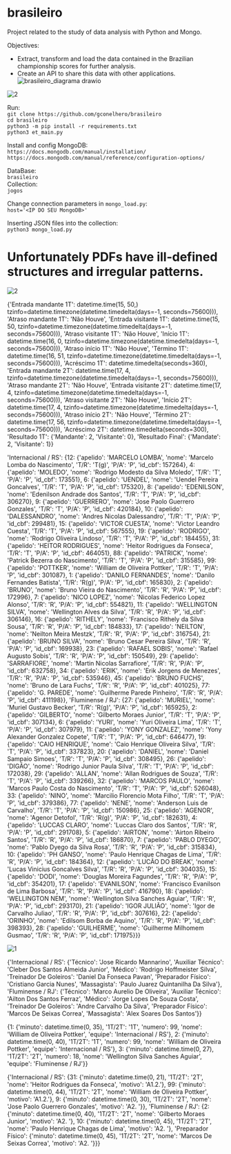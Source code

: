 # brasileiro
Project related to the study of data analysis with Python and Mongo.

Objectives:
* Extract, transform and load the data contained in the Brazilian championship scores for further analysis.
* Create an API to share this data with other applications.
![brasileiro_diagrama drawio]()

![2](https://github.com/gconelhero/brasileiro/assets/26088216/561b8f9d-89b4-4cbe-affa-1a69c31eb367)

Run:<br>
`git clone https://github.com/gconelhero/brasileiro`<br>
`cd brasileiro`<br>
`python3 -m pip install -r requirements.txt`<br>
`python3 et_main.py`<br>

Install and config MongoDB:<br>
`https://docs.mongodb.com/manual/installation/`<br>
`https://docs.mongodb.com/manual/reference/configuration-options/`<br>

DataBase:<br>
`brasileiro`<br>
Collection:<br>
`jogos`<br>

Change connection parameters in `mongo_load.py`:<br>
`host='<IP DO SEU MongoDB>'`<br>

Inserting JSON files into the collection:<br>
`python3 mongo_load.py`<br>

# Unfortunately PDFs have ill-defined structures and irregular patterns.

![2](https://github.com/gconelhero/brasileiro/assets/26088216/8c482e73-7d39-40fa-bca2-cb5161eb5bf2)

{'Entrada mandante 1T': datetime.time(15, 50,)
 tzinfo=datetime.timezone(datetime.timedelta(days=-1, seconds=75600))), 'Atraso mandante 1T': 'Não Houve', 'Entrada visitante 1T': datetime.time(15, 50, tzinfo=datetime.timezone(datetime.timedelta(days=-1, seconds=75600))), 'Atraso visitante 1T': 'Não Houve', 'Início 1T': datetime.time(16, 0, tzinfo=datetime.timezone(datetime.timedelta(days=-1, seconds=75600))), 'Atraso início 1T': 'Não Houve', 'Término 1T': datetime.time(16, 51, tzinfo=datetime.timezone(datetime.timedelta(days=-1, seconds=75600))), 'Acréscimo 1T': datetime.timedelta(seconds=360), 'Entrada mandante 2T': datetime.time(17, 4, tzinfo=datetime.timezone(datetime.timedelta(days=-1, seconds=75600))), 'Atraso mandante 2T': 'Não Houve', 'Entrada visitante 2T': datetime.time(17, 4, tzinfo=datetime.timezone(datetime.timedelta(days=-1, seconds=75600))), 'Atraso visitante 2T': 'Não Houve', 'Início 2T': datetime.time(17, 4, tzinfo=datetime.timezone(datetime.timedelta(days=-1, seconds=75600))), 'Atraso início 2T': 'Não Houve', 'Término 2T': datetime.time(17, 56, tzinfo=datetime.timezone(datetime.timedelta(days=-1, seconds=75600))), 'Acréscimo 2T': datetime.timedelta(seconds=300), 'Resultado 1T': {'Mandante': 2, 'Visitante': 0}, 'Resultado Final': {'Mandate': 2, 'Visitante': 1}}

'Internacional / RS': {12: {'apelido': 'MARCELO LOMBA', 'nome': 'Marcelo Lomba do Nascimento', 'T/R': 'T(g)', 'P/A': 'P', 'id_cbf': 157264}, 4: {'apelido': 'MOLEDO', 'nome': 'Rodrigo Modesto da Silva Moledo', 'T/R': 'T', 'P/A': 'P', 'id_cbf': 173551}, 6: {'apelido': 'UENDEL', 'nome': 'Uendel Pereira Goncalves', 'T/R': 'T', 'P/A': 'P', 'id_cbf': 175320}, 8: {'apelido': 'EDENILSON', 'nome': 'Edenilson Andrade dos Santos', 'T/R': 'T', 'P/A': 'P', 'id_cbf': 306270}, 9: {'apelido': 'GUERRERO', 'nome': 'Jose Paolo Guerrero Gonzales', 'T/R': 'T', 'P/A': 'P', 'id_cbf': 420184}, 10: {'apelido': 'DALESSANDRO', 'nome': 'Andres Nicolas Dalessandro', 'T/R': 'T', 'P/A': 'P', 'id_cbf': 299481}, 15: {'apelido': 'VICTOR CUESTA', 'nome': 'Victor Leandro Cuesta', 'T/R': 'T', 'P/A': 'P', 'id_cbf': 567555}, 19: {'apelido': 'RODRIGO', 'nome': 'Rodrigo Oliveira Lindoso', 'T/R': 'T', 'P/A': 'P', 'id_cbf': 184455}, 31: {'apelido': 'HEITOR RODRIGUES', 'nome': 'Heitor Rodrigues da Fonseca', 'T/R': 'T', 'P/A': 'P', 'id_cbf': 464051}, 88: {'apelido': 'PATRICK', 'nome': 'Patrick Bezerra do Nascimento', 'T/R': 'T', 'P/A': 'P', 'id_cbf': 315585}, 99: {'apelido': 'POTTKER', 'nome': 'William de Oliveira Pottker', 'T/R': 'T', 'P/A': 'P', 'id_cbf': 301087}, 1: {'apelido': 'DANILO FERNANDES', 'nome': 'Danilo Fernandes Batista', 'T/R': 'R(g)', 'P/A': 'P', 'id_cbf': 165830}, 2: {'apelido': 'BRUNO', 'nome': 'Bruno Vieira do Nascimento', 'T/R': 'R', 'P/A': 'P', 'id_cbf': 172996}, 7: {'apelido': 'NICO LOPEZ', 'nome': 'Nicolas Federico Lopez Alonso', 'T/R': 'R', 'P/A': 'P', 'id_cbf': 554821}, 11: {'apelido': 'WELLINGTON SILVA', 'nome': 'Wellington Alves da Silva', 'T/R': 'R', 'P/A': 'P', 'id_cbf': 306146}, 16: {'apelido': 'RITHELY', 'nome': 'Francisco Rithely da Silva Sousa', 'T/R': 'R', 'P/A': 'P', 'id_cbf': 184833}, 17: {'apelido': 'NEILTON', 'nome': 'Neilton Meira Mestzk', 'T/R': 'R', 'P/A': 'P', 'id_cbf': 316754}, 21: {'apelido': 'BRUNO SILVA', 'nome': 'Bruno Cesar Pereira Silva', 'T/R': 'R', 'P/A': 'P', 'id_cbf': 169938}, 23: {'apelido': 'RAFAEL SOBIS', 'nome': 'Rafael Augusto Sobis', 'T/R': 'R', 'P/A': 'P', 'id_cbf': 150549}, 29: {'apelido': 'SARRAFIORE', 'nome': 'Martin Nicolas Sarrafiore', 'T/R': 'R', 'P/A': 'P', 'id_cbf': 632758}, 34: {'apelido': 'ERIK', 'nome': 'Erik Jorgens de Menezes', 'T/R': 'R', 'P/A': 'P', 'id_cbf': 535946}, 45: {'apelido': 'BRUNO FUCHS', 'nome': 'Bruno de Lara Fuchs', 'T/R': 'R', 'P/A': 'P', 'id_cbf': 401025}, 77: {'apelido': 'G. PAREDE', 'nome': 'Guilherme Parede Pinheiro', 'T/R': 'R', 'P/A': 'P', 'id_cbf': 411198}}, 'Fluminense / RJ': {27: {'apelido': 'MURIEL', 'nome': 'Muriel Gustavo Becker', 'T/R': 'R(g)', 'P/A': 'P', 'id_cbf': 165925}, 2: {'apelido': 'GILBERTO', 'nome': 'Gilberto Moraes Junior', 'T/R': 'T', 'P/A': 'P', 'id_cbf': 307134}, 6: {'apelido': 'YURI', 'nome': 'Yuri Oliveira Lima', 'T/R': 'T', 'P/A': 'P', 'id_cbf': 307979}, 11: {'apelido': 'YONY GONZALEZ', 'nome': 'Yony Alexander Gonzalez Copete', 'T/R': 'T', 'P/A': 'P', 'id_cbf': 646477}, 19: {'apelido': 'CAIO HENRIQUE', 'nome': 'Caio Henrique Oliveira Silva', 'T/R': 'T', 'P/A': 'P', 'id_cbf': 337823}, 20: {'apelido': 'DANIEL', 'nome': 'Daniel Sampaio Simoes', 'T/R': 'T', 'P/A': 'P', 'id_cbf': 308495}, 26: {'apelido': 'DIGÃO', 'nome': 'Rodrigo Junior Paula Silva', 'T/R': 'T', 'P/A': 'P', 'id_cbf': 172038}, 29: {'apelido': 'ALLAN', 'nome': 'Allan Rodrigues de Souza', 'T/R': 'T', 'P/A': 'P', 'id_cbf': 339266}, 32: {'apelido': 'MARCOS PAULO', 'nome': 'Marcos Paulo Costa do Nascimento', 'T/R': 'T', 'P/A': 'P', 'id_cbf': 526048}, 33: {'apelido': 'NINO', 'nome': 'Marcilio Florencio Mota Filho', 'T/R': 'T', 'P/A': 'P', 'id_cbf': 379386}, 77: {'apelido': 'NENE', 'nome': 'Anderson Luis de Carvalho', 'T/R': 'T', 'P/A': 'P', 'id_cbf': 150986}, 25: {'apelido': 'AGENOR', 'nome': 'Agenor Detofol', 'T/R': 'R(g)', 'P/A': 'P', 'id_cbf': 182631}, 4: {'apelido': 'LUCCAS CLARO', 'nome': 'Luccas Claro dos Santos', 'T/R': 'R', 'P/A': 'P', 'id_cbf': 291708}, 5: {'apelido': 'AIRTON', 'nome': 'Airton Ribeiro Santos', 'T/R': 'R', 'P/A': 'P', 'id_cbf': 186870}, 7: {'apelido': 'PABLO DYEGO', 'nome': 'Pablo Dyego da Silva Rosa', 'T/R': 'R', 'P/A': 'P', 'id_cbf': 315834}, 10: {'apelido': 'PH GANSO', 'nome': 'Paulo Henrique Chagas de Lima', 'T/R': 'R', 'P/A': 'P', 'id_cbf': 184364}, 12: {'apelido': 'LUCÃO DO BREAK', 'nome': 'Lucas Vinicius Goncalves Silva', 'T/R': 'R', 'P/A': 'P', 'id_cbf': 304035}, 15: {'apelido': 'DODI', 'nome': 'Douglas Moreira Fagundes', 'T/R': 'R', 'P/A': 'P', 'id_cbf': 354201}, 17: {'apelido': 'EVANILSON', 'nome': 'Francisco Evanilson de Lima Barbosa', 'T/R': 'R', 'P/A': 'P', 'id_cbf': 416790}, 18: {'apelido': 'WELLINGTON NEM', 'nome': 'Wellington Silva Sanches Aguiar', 'T/R': 'R', 'P/A': 'P', 'id_cbf': 293170}, 21: {'apelido': 'IGOR JULIÃO', 'nome': 'Igor de Carvalho Juliao', 'T/R': 'R', 'P/A': 'P', 'id_cbf': 307616}, 22: {'apelido': 'ORINHO', 'nome': 'Edilsom Borba de Aquino', 'T/R': 'R', 'P/A': 'P', 'id_cbf': 398393}, 28: {'apelido': 'GUILHERME', 'nome': 'Guilherme Milhomem Gusmao', 'T/R': 'R', 'P/A': 'P', 'id_cbf': 171975}}}

![1](https://github.com/gconelhero/brasileiro/assets/26088216/348fe3c9-f535-4387-8283-ce061b93a4c8)

{'Internacional / RS': {'Técnico': 'Jose Ricardo Mannarino', 'Auxiliar Técnico': 'Cleber Dos Santos Almeida Junior', 'Médico': 'Rodrigo Hoffmeister Silva', 'Treinador De Goleiros': 'Daniel Da Fonseca Pavan', 'Preparador Físico': 'Cristiano Garcia Nunes', 'Massagista': 'Paulo Juarez Quintanilha Da Silva'}, 'Fluminense / RJ': {'Técnico': 'Marco Aurelio De Oliveira', 'Auxiliar Técnico': 'Ailton Dos Santos Ferraz', 'Médico': 'Jorge Lopes De Souza Costa', 'Treinador De Goleiros': 'Andre Carvalho Da Silva', 'Preparador Físico': 'Marcos De Seixas Correa', 'Massagista': 'Alex Soares Dos Santos'}}

{1: {'minuto': datetime.time(0, 35), '1T/2T': '1T', 'numero': 99, 'nome': 'William de Oliveira Pottker', 'equipe': 'Internacional / RS'}, 2: {'minuto': datetime.time(0, 40), '1T/2T': '1T', 'numero': 99, 'nome': 'William de Oliveira Pottker', 'equipe': 'Internacional / RS'}, 3: {'minuto': datetime.time(0, 27), '1T/2T': '2T', 'numero': 18, 'nome': 'Wellington Silva Sanches Aguiar', 'equipe': 'Fluminense / RJ'}}


{'Internacional / RS': {31: {'minuto': datetime.time(0, 21), '1T/2T': '2T', 'nome': 'Heitor Rodrigues da Fonseca', 'motivo': 'A1.2.'}, 99: {'minuto': datetime.time(0, 44), '1T/2T': '2T', 'nome': 'William de Oliveira Pottker', 'motivo': 'A1.2.'}, 9: {'minuto': datetime.time(0, 30), '1T/2T': '2T', 'nome': 'Jose Paolo Guerrero Gonzales', 'motivo': 'A2. '}}, 'Fluminense / RJ': {2: {'minuto': datetime.time(0, 40), '1T/2T': '2T', 'nome': 'Gilberto Moraes Junior', 'motivo': 'A2. '}, 10: {'minuto': datetime.time(0, 45), '1T/2T': '2T', 'nome': 'Paulo Henrique Chagas de Lima', 'motivo': 'A2. '}, 'Preparador Físico': {'minuto': datetime.time(0, 45), '1T/2T': '2T', 'nome': 'Marcos De Seixas Correa', 'motivo': 'A2. '}}}
